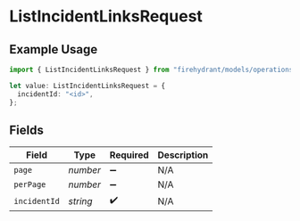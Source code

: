 # ListIncidentLinksRequest

## Example Usage

```typescript
import { ListIncidentLinksRequest } from "firehydrant/models/operations";

let value: ListIncidentLinksRequest = {
  incidentId: "<id>",
};
```

## Fields

| Field              | Type               | Required           | Description        |
| ------------------ | ------------------ | ------------------ | ------------------ |
| `page`             | *number*           | :heavy_minus_sign: | N/A                |
| `perPage`          | *number*           | :heavy_minus_sign: | N/A                |
| `incidentId`       | *string*           | :heavy_check_mark: | N/A                |